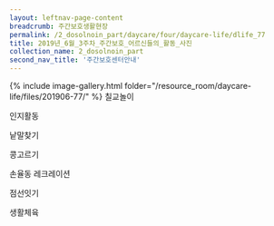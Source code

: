```yaml
--- 
layout: leftnav-page-content 
breadcrumb: 주간보호생활현장 
permalink: /2_dosolnoin_part/daycare/four/daycare-life/dlife_77
title: 2019년_6월_3주차_주간보호_어르신들의_활동_사진
collection_name: 2_dosolnoin_part
second_nav_title: '주간보호센터안내' 
---
```

{% include image-gallery.html folder="/resource_room/daycare-life/files/201906-77/" %}
칠교놀이

인지활동

낱말찾기

콩고르기

손율동 레크레이션

점선잇기

생활체육